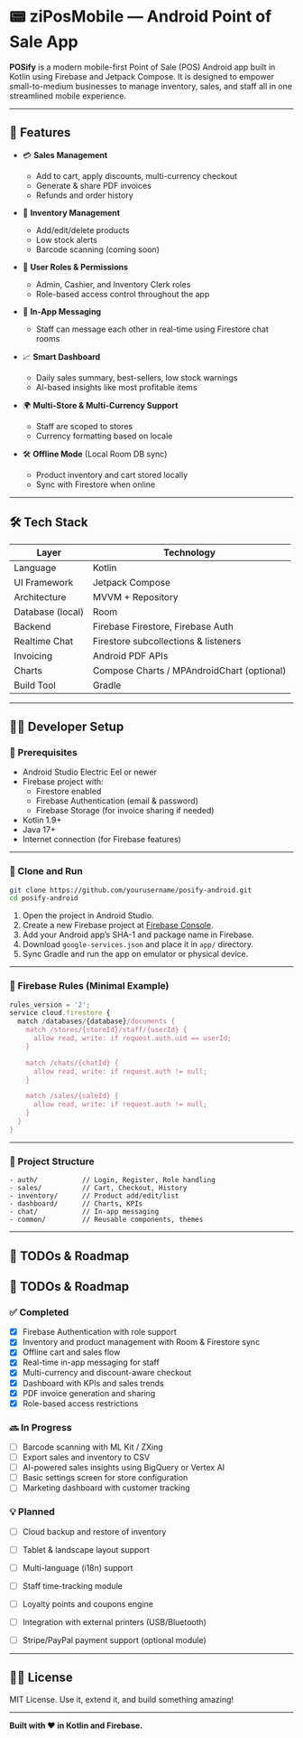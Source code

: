 # 📟 ziPosMobile — Android Point of Sale App

**POSify** is a modern mobile-first Point of Sale (POS) Android app built in Kotlin using Firebase and Jetpack Compose. It is designed to empower small-to-medium businesses to manage inventory, sales, and staff all in one streamlined mobile experience.

---

## 📱 Features

- 💳 **Sales Management**

  - Add to cart, apply discounts, multi-currency checkout
  - Generate & share PDF invoices
  - Refunds and order history

- 🛒 **Inventory Management**

  - Add/edit/delete products
  - Low stock alerts
  - Barcode scanning (coming soon)

- 👥 **User Roles & Permissions**

  - Admin, Cashier, and Inventory Clerk roles
  - Role-based access control throughout the app

- 💬 **In-App Messaging**

  - Staff can message each other in real-time using Firestore chat rooms

- 📈 **Smart Dashboard**

  - Daily sales summary, best-sellers, low stock warnings
  - AI-based insights like most profitable items

- 🌍 **Multi-Store & Multi-Currency Support**

  - Staff are scoped to stores
  - Currency formatting based on locale

- 🛠️ **Offline Mode** (Local Room DB sync)

  - Product inventory and cart stored locally
  - Sync with Firestore when online

---

## 🛠️ Tech Stack

| Layer            | Technology                                 |
| ---------------- | ------------------------------------------ |
| Language         | Kotlin                                     |
| UI Framework     | Jetpack Compose                            |
| Architecture     | MVVM + Repository                          |
| Database (local) | Room                                       |
| Backend          | Firebase Firestore, Firebase Auth          |
| Realtime Chat    | Firestore subcollections & listeners       |
| Invoicing        | Android PDF APIs                           |
| Charts           | Compose Charts / MPAndroidChart (optional) |
| Build Tool       | Gradle                                     |

---

## 🧑‍💻 Developer Setup

### 🔧 Prerequisites

- Android Studio Electric Eel or newer
- Firebase project with:
  - Firestore enabled
  - Firebase Authentication (email & password)
  - Firebase Storage (for invoice sharing if needed)
- Kotlin 1.9+
- Java 17+
- Internet connection (for Firebase features)

---

### 🚀 Clone and Run

```bash
git clone https://github.com/yourusername/posify-android.git
cd posify-android
```

1. Open the project in Android Studio.
2. Create a new Firebase project at [Firebase Console](https://console.firebase.google.com/).
3. Add your Android app’s SHA-1 and package name in Firebase.
4. Download `google-services.json` and place it in `app/` directory.
5. Sync Gradle and run the app on emulator or physical device.

---

### 🔐 Firebase Rules (Minimal Example)

```js
rules_version = '2';
service cloud.firestore {
  match /databases/{database}/documents {
    match /stores/{storeId}/staff/{userId} {
      allow read, write: if request.auth.uid == userId;
    }

    match /chats/{chatId} {
      allow read, write: if request.auth != null;
    }

    match /sales/{saleId} {
      allow read, write: if request.auth != null;
    }
  }
}
```

---

### 🔄 Project Structure

```
- auth/           // Login, Register, Role handling
- sales/          // Cart, Checkout, History
- inventory/      // Product add/edit/list
- dashboard/      // Charts, KPIs
- chat/           // In-app messaging
- common/         // Reusable components, themes
```

---

## 📌 TODOs & Roadmap

## 📌 TODOs & Roadmap

### ✅ Completed

- [x] Firebase Authentication with role support  
- [x] Inventory and product management with Room & Firestore sync  
- [x] Offline cart and sales flow  
- [x] Real-time in-app messaging for staff  
- [x] Multi-currency and discount-aware checkout  
- [x] Dashboard with KPIs and sales trends  
- [x] PDF invoice generation and sharing  
- [x] Role-based access restrictions  

### 🔜 In Progress

- [ ] Barcode scanning with ML Kit / ZXing  
- [ ] Export sales and inventory to CSV  
- [ ] AI-powered sales insights using BigQuery or Vertex AI  
- [ ] Basic settings screen for store configuration  
- [ ] Marketing dashboard with customer tracking  

### 💡 Planned

- [ ] Cloud backup and restore of inventory  
- [ ] Tablet & landscape layout support  
- [ ] Multi-language (i18n) support  
- [ ] Staff time-tracking module  
- [ ] Loyalty points and coupons engine  
- [ ] Integration with external printers (USB/Bluetooth)  
- [ ] Stripe/PayPal payment support (optional module)  


---

## 👨‍💼 License

MIT License. Use it, extend it, and build something amazing!

---

**Built with ❤️ in Kotlin and Firebase.**

